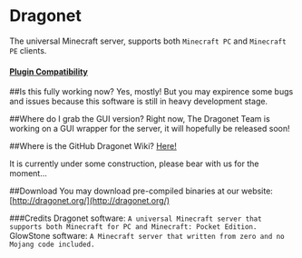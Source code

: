 Dragonet
========

The universal Minecraft server, supports both `Minecraft PC` and `Minecraft PE` clients. 

#### [Plugin Compatibility](https://github.com/GlowstoneMC/Glowstone/wiki/Plugin-Compatibility)

##Is this fully working now?
Yes, mostly! But you may expirence some bugs and issues because this software is still in heavy development stage. 

##Where do I grab the GUI version?
Right now, The Dragonet Team is working on a GUI wrapper for the server, it will hopefully be released soon!

##Where is the GitHub Dragonet Wiki?
[Here!](https://github.com/TheMCPEGamer/Dragonet/wiki)<br>

It is currently under some construction, please bear with us for the moment...

##Download
You may download pre-compiled binaries at our website:
[http://dragonet.org/](http://dragonet.org/)<br>

###Credits
Dragonet software: `A universal Minecraft server that supports both Minecraft for PC and Minecraft: Pocket Edition. `
GlowStone software: `A Minecraft server that written from zero and no Mojang code included. `
